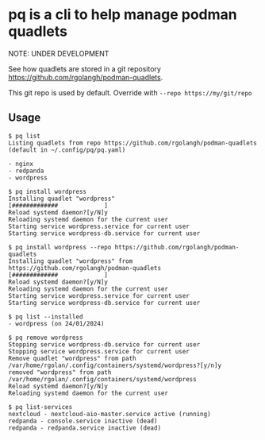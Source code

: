 # pq is a cli to help manage podman quadlets

NOTE: UNDER DEVELOPMENT

See how quadlets are stored in a git repository https://github.com/rgolangh/podman-quadlets.

This git repo is used by default. Override with `--repo https://my/git/repo`

## Usage

```console
$ pq list
Listing quadlets from repo https://github.com/rgolangh/podman-quadlets (default in ~/.config/pq/pq.yaml)

- nginx
- redpanda
- wordpress

$ pq install wordpress
Installing quadlet "wordpress"
[#############             ]
Reload systemd daemon?[y/N]y
Reloading systemd daemon for the current user
Starting service wordpress.service for current user
Starting service wordpress-db.service for current user

$ pq install wordpress --repo https://github.com/rgolangh/podman-quadlets
Installing quadlet "wordpress" from https://github.com/rgolangh/podman-quadlets
[#############             ]
Reload systemd daemon?[y/N]y
Reloading systemd daemon for the current user
Starting service wordpress.service for current user
Starting service wordpress-db.service for current user

$ pq list --installed
- wordpress (on 24/01/2024)

$ pq remove wordpress
Stopping service wordpress-db.service for current user
Stopping service wordpress.service for current user
Remove quadlet "wordpress" from path /var/home/rgolan/.config/containers/systemd/wordpress?[y/n]y
removed "wordpress" from path /var/home/rgolan/.config/containers/systemd/wordpress
Reload systemd daemon?[y/N]y
Reloading systemd daemon for the current user

$ pq list-services
nextcloud - nextcloud-aio-master.service active (running)
redpanda - console.service inactive (dead)
redpanda - redpanda.service inactive (dead)
```


